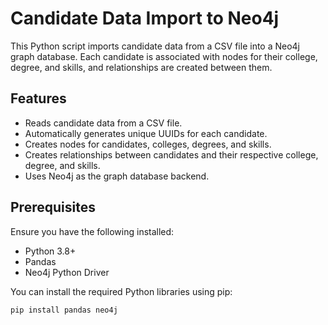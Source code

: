 # Candidate Data Import to Neo4j

This Python script imports candidate data from a CSV file into a Neo4j graph database. Each candidate is associated with nodes for their college, degree, and skills, and relationships are created between them.

## Features

- Reads candidate data from a CSV file.
- Automatically generates unique UUIDs for each candidate.
- Creates nodes for candidates, colleges, degrees, and skills.
- Creates relationships between candidates and their respective college, degree, and skills.
- Uses Neo4j as the graph database backend.

## Prerequisites

Ensure you have the following installed:

- Python 3.8+
- Pandas
- Neo4j Python Driver

You can install the required Python libraries using pip:

```bash
pip install pandas neo4j
```
